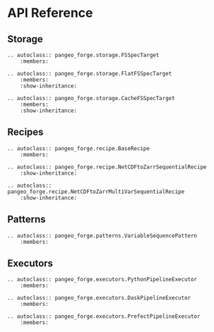 # API Reference


## Storage

```{eval-rst}
.. autoclass:: pangeo_forge.storage.FSSpecTarget
    :members:
```

```{eval-rst}
.. autoclass:: pangeo_forge.storage.FlatFSSpecTarget
    :members:
    :show-inheritance:
```

```{eval-rst}
.. autoclass:: pangeo_forge.storage.CacheFSSpecTarget
    :members:
    :show-inheritance:
```

## Recipes

```{eval-rst}
.. autoclass:: pangeo_forge.recipe.BaseRecipe
    :members:
```

```{eval-rst}
.. autoclass:: pangeo_forge.recipe.NetCDFtoZarrSequentialRecipe
    :show-inheritance:
```

```{eval-rst}
.. autoclass:: pangeo_forge.recipe.NetCDFtoZarrMultiVarSequentialRecipe
    :show-inheritance:
```

## Patterns

```{eval-rst}
.. autoclass:: pangeo_forge.patterns.VariableSequencePattern
    :members:
```

## Executors

```{eval-rst}
.. autoclass:: pangeo_forge.executors.PythonPipelineExecutor
    :members:
```

```{eval-rst}
.. autoclass:: pangeo_forge.executors.DaskPipelineExecutor
    :members:
```

```{eval-rst}
.. autoclass:: pangeo_forge.executors.PrefectPipelineExecutor
    :members:
```

